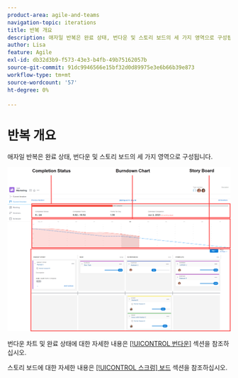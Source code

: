 ```yaml
---
product-area: agile-and-teams
navigation-topic: iterations
title: 반복 개요
description: 애자일 반복은 완료 상태, 번다운 및 스토리 보드의 세 가지 영역으로 구성됩니다.
author: Lisa
feature: Agile
exl-id: db32d3b9-f573-43e3-b4fb-49b75162057b
source-git-commit: 91dc9946566e15bf32d0d89975e3e6b66b39e873
workflow-type: tm+mt
source-wordcount: '57'
ht-degree: 0%

---
```


# 반복 개요

애자일 반복은 완료 상태, 번다운 및 스토리 보드의 세 가지 영역으로 구성됩니다.

![반복 보기](assets/agile-iteration-with-callouts.png)

번다운 차트 및 완료 상태에 대한 자세한 내용은 [[!UICONTROL 번다운]](../../../agile/use-scrum-in-an-agile-team/burndown/burndown.md) 섹션을 참조하십시오.

스토리 보드에 대한 자세한 내용은 [[!UICONTROL 스크럼] 보드](../../../agile/use-scrum-in-an-agile-team/scrum-board/scrum-board.md) 섹션을 참조하십시오.
